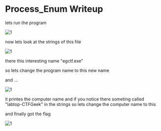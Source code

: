 # Process_Enum Writeup

lets run the program

![1](https://raw.githubusercontent.com/devodevo1/EGCERT-Reverse/master/Process_Enum/1.png)


now lets look at the strings of this file

![1](https://raw.githubusercontent.com/devodevo1/EGCERT-Reverse/master/Process_Enum/2.png)

there this interesting name "egctf.exe"

so lets change the program name to this new name

and ...

![1](https://raw.githubusercontent.com/devodevo1/EGCERT-Reverse/master/Process_Enum/3.png)


it printes the computer name and if you notice there someting called "labtop-CTFGeek" in the strings  so lets change the computer name to this

and finally got the flag


![1](https://raw.githubusercontent.com/devodevo1/EGCERT-Reverse/master/Process_Enum/4.png)

